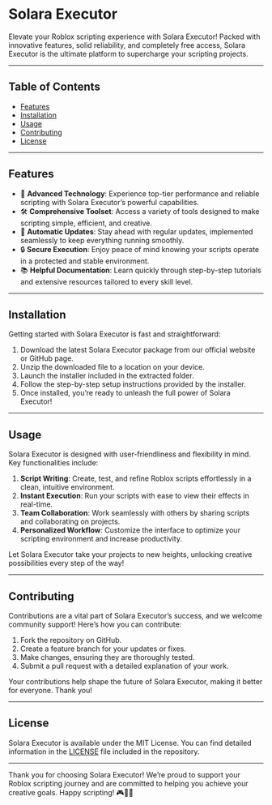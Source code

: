 # Solara Executor

Elevate your Roblox scripting experience with Solara Executor! Packed with innovative features, solid reliability, and completely free access, Solara Executor is the ultimate platform to supercharge your scripting projects.

---

## Table of Contents

- [Features](#features)
- [Installation](#installation)
- [Usage](#usage)
- [Contributing](#contributing)
- [License](#license)

---

## Features

- 🚀 **Advanced Technology**: Experience top-tier performance and reliable scripting with Solara Executor’s powerful capabilities.  
- 🛠 **Comprehensive Toolset**: Access a variety of tools designed to make scripting simple, efficient, and creative.  
- 🔄 **Automatic Updates**: Stay ahead with regular updates, implemented seamlessly to keep everything running smoothly.  
- 🔒 **Secure Execution**: Enjoy peace of mind knowing your scripts operate in a protected and stable environment.  
- 📚 **Helpful Documentation**: Learn quickly through step-by-step tutorials and extensive resources tailored to every skill level.  

---

## Installation

Getting started with Solara Executor is fast and straightforward:  

1. Download the latest Solara Executor package from our official website or GitHub page.  
2. Unzip the downloaded file to a location on your device.  
3. Launch the installer included in the extracted folder.  
4. Follow the step-by-step setup instructions provided by the installer.  
5. Once installed, you’re ready to unleash the full power of Solara Executor!  

---

## Usage

Solara Executor is designed with user-friendliness and flexibility in mind. Key functionalities include:  

1. **Script Writing**: Create, test, and refine Roblox scripts effortlessly in a clean, intuitive environment.  
2. **Instant Execution**: Run your scripts with ease to view their effects in real-time.  
3. **Team Collaboration**: Work seamlessly with others by sharing scripts and collaborating on projects.  
4. **Personalized Workflow**: Customize the interface to optimize your scripting environment and increase productivity.  

Let Solara Executor take your projects to new heights, unlocking creative possibilities every step of the way!  

---

## Contributing

Contributions are a vital part of Solara Executor’s success, and we welcome community support! Here’s how you can contribute:  

1. Fork the repository on GitHub.  
2. Create a feature branch for your updates or fixes.  
3. Make changes, ensuring they are thoroughly tested.  
4. Submit a pull request with a detailed explanation of your work.  

Your contributions help shape the future of Solara Executor, making it better for everyone. Thank you!  

---

## License

Solara Executor is available under the MIT License. You can find detailed information in the [LICENSE](LICENSE) file included in the repository.  

---

Thank you for choosing Solara Executor! We’re proud to support your Roblox scripting journey and are committed to helping you achieve your creative goals. Happy scripting! 🎮🚀👾  
